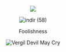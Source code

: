 <div align="center"> 

<p align="center"> <img src="https://komarev.com/ghpvc/?username=VERGILSPARDA&label=ރ%20&color=blue&style=for-the-badge"  </p>

![indir (58)](https://github.com/user-attachments/assets/704ed73a-a57c-4f4a-a8bc-b6b9df65c943)

Foolishness

![Vergil Devil May Cry](https://github.com/user-attachments/assets/a02e6667-7472-4d3d-88ae-e429fbc44c5c)


<div align="center">
